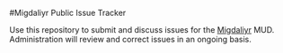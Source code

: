 #Migdaliyr Public Issue Tracker

Use this repository to submit and discuss issues for the <a href='www.Migdaliyr.com'>Migdaliyr</a> MUD.<br/>
Administration will review and correct issues in an ongoing basis.
